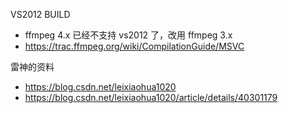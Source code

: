 VS2012 BUILD

 * ffmpeg 4.x 已经不支持 vs2012 了，改用 ffmpeg 3.x
 * https://trac.ffmpeg.org/wiki/CompilationGuide/MSVC

雷神的资料

 * https://blog.csdn.net/leixiaohua1020
 * https://blog.csdn.net/leixiaohua1020/article/details/40301179
